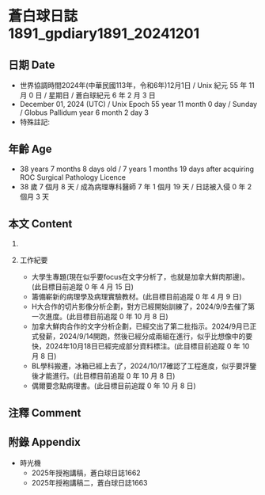 [_metadata_:encoding]: - "utf-8"
[_metadata_:language]: - "zh-Hant-TW"
[_metadata_:fileformat]: - "markdown"
[_metadata_:MIME_type]: - "text/plain"
[_metadata_:markdown_version]: - "commonmark version 0.30"
[_metadata_:markdown_spec]: - "https://spec.commonmark.org/0.30/"

# 蒼白球日誌1891_gpdiary1891_20241201 #

## 日期 Date ##

* 世界協調時間2024年(中華民國113年，令和6年)12月1日 / Unix 紀元 55 年 11 月 0 日 / 星期日 / 蒼白球紀元 6 年 2 月 3 日
* December 01, 2024 (UTC) / Unix Epoch 55 year 11 month 0 day / Sunday / Globus Pallidum year 6 month 2 day 3
* 特殊註記:

## 年齡 Age ##

* 38 years 7 months 8 days old / 7 years 1 months 19 days after acquiring ROC Surgical Pathology Licence
* 38 歲 7 個月 8 天 / 成為病理專科醫師 7 年 1 個月 19 天 / 日誌被入侵 0 年 2 個月 3 天

## 本文 Content ##

1. 

2. 工作紀要

    - 大學生專題(現在似乎要focus在文字分析了，也就是加拿大鮮肉那邊)。(此目標目前追蹤 0 年 4 月 15 日)
    - 籌備嶄新的病理學及病理實驗教材。(此目標目前追蹤 0 年 4 月 9 日)
    - H大合作的切片影像分析企劃，對方已經開始訓練了，2024/9/9去催了第一次進度。(此目標目前追蹤 0 年 10 月 8 日)
    - 加拿大鮮肉合作的文字分析企劃，已經交出了第二批指示。2024/9月已正式發薪，2024/9/14開跑，然後已經分成兩組在進行，似乎比想像中的要快，2024年10月18日已經完成部分資料標注。(此目標目前追蹤 0 年 10 月 8 日)
    - BL學科搬遷，冰箱已經上去了，2024/10/17確認了工程進度，似乎要評鑒後才能進行。(此目標目前追蹤 0 年 10 月 8 日)
    - 偶爾要念點病理書。(此目標目前追蹤 0 年 10 月 8 日)

## 注釋 Comment ##


## 附錄 Appendix ##

* 時光機
    - 2025年授袍講稿，蒼白球日誌1662
    - 2025年授袍講稿二，蒼白球日誌1663
